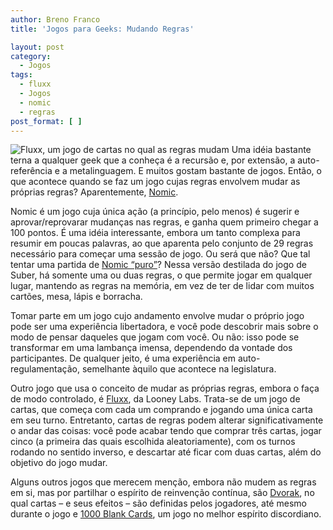 ```yaml
---
author: Breno Franco
title: 'Jogos para Geeks: Mudando Regras'

layout: post
category:
  - Jogos
tags:
  - fluxx
  - Jogos
  - nomic
  - regras
post_format: [ ]
---
```

![Fluxx, um jogo de cartas no qual as regras mudam][1] Uma idéia bastante terna a qualquer geek que a conheça é a recursão e, por extensão, a auto-referência e a metalinguagem. E muitos gostam bastante de jogos. Então, o que acontece quando se faz um jogo cujas regras envolvem mudar as próprias regras? Aparentemente, [Nomic][2].

Nomic é um jogo cuja única ação (a princípio, pelo menos) é sugerir e aprovar/reprovarar mudanças nas regras, e ganha quem primeiro chegar a 100 pontos. É uma idéia interessante, embora um tanto complexa para resumir em poucas palavras, ao que aparenta pelo conjunto de 29 regras necessário para começar uma sessão de jogo. Ou será que não? Que tal tentar uma partida de [Nomic “puro”][3]? Nessa versão destilada do jogo de Suber, há somente uma ou duas regras, o que permite jogar em qualquer lugar, mantendo as regras na memória, em vez de ter de lidar com muitos cartões, mesa, lápis e borracha.

Tomar parte em um jogo cujo andamento envolve mudar o próprio jogo pode ser uma experiência libertadora, e você pode descobrir mais sobre o modo de pensar daqueles que jogam com você. Ou não: isso pode se transformar em uma lambança imensa, dependendo da vontade dos participantes. De qualquer jeito, é uma experiência em auto-regulamentação, semelhante àquilo que acontece na legislatura.

Outro jogo que usa o conceito de mudar as próprias regras, embora o faça de modo controlado, é [Fluxx][4], da Looney Labs. Trata-se de um jogo de cartas, que começa com cada um comprando e jogando uma única carta em seu turno. Entretanto, cartas de regras podem alterar significativamente o andar das coisas: você pode acabar tendo que comprar três cartas, jogar cinco (a primeira das quais escolhida aleatoriamente), com os turnos rodando no sentido inverso, e descartar até ficar com duas cartas, além do objetivo do jogo mudar.

Alguns outros jogos que merecem menção, embora não mudem as regras em si, mas por partilhar o espírito de reinvenção contínua, são [Dvorak][5], no qual cartas – e seus efeitos – são definidas pelos jogadores, até mesmo durante o jogo e [1000 Blank Cards][6], um jogo no melhor espírito discordiano. 














 [1]: http://vidageek.net/wp-content/uploads/2008/09/fluxx-150x150.jpg "Fluxx"
 [2]: http://www.earlham.edu/%7Epeters/writing/nomic.htm
 [3]: http://www.playagaingames.com/games/pure_nomice
 [4]: http://wunderland.com/LooneyLabs/Fluxx/Default.html
 [5]: http://www.dvorakgame.co.uk/index.php/Main_Page
 [6]: http://www.geocities.com/nconner23/bwcards.html





